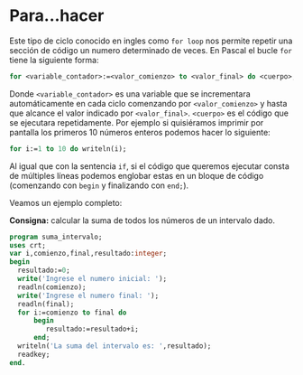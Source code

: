 # Para...hacer
Este tipo de ciclo conocido en ingles como `for loop` nos permite repetir una sección de código un numero determinado de veces. En Pascal el bucle `for` tiene la siguiente forma:
```Pascal
for <variable_contador>:=<valor_comienzo> to <valor_final> do <cuerpo>;
``` 
Donde `<variable_contador>` es una variable que se incrementara automáticamente en cada ciclo comenzando por `<valor_comienzo>` y hasta que alcance el valor indicado por `<valor_final>`. `<cuerpo>` es el código que se ejecutara repetidamente. Por ejemplo si quisiéramos imprimir por pantalla los primeros 10 números enteros podemos hacer lo siguiente:
```Pascal
for i:=1 to 10 do writeln(i);      
````
Al igual que con la sentencia `if`, si el código que queremos ejecutar consta de múltiples líneas podemos englobar estas en un bloque de código (comenzando con `begin` y finalizando con `end;`).

Veamos un ejemplo completo:

**Consigna:** calcular la suma de todos los números de un intervalo dado.

```Pascal
program suma_intervalo;
uses crt;
var i,comienzo,final,resultado:integer;
begin
  resultado:=0;
  write('Ingrese el numero inicial: ');
  readln(comienzo);
  write('Ingrese el numero final: ');
  readln(final);
  for i:=comienzo to final do
      begin
         resultado:=resultado+i;
      end;
  writeln('La suma del intervalo es: ',resultado);
  readkey;
end.
```